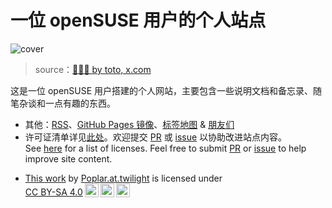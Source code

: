 # 一位 openSUSE 用户的个人站点

![cover]
> source：[💝💝💝 by toto, x.com][src]

[cover]: ./assets/[TO25tom]%20status-1757420073197908235%20x_com%20SRC%20amplified%20by%20nigyta.png
[src]: https://x.com/TO25tom/status/1757420073197908235/photo/1

这是一位 openSUSE 用户搭建的个人网站，主要包含一些说明文档和备忘录、随笔杂谈和一点有趣的东西。

- 其他：[RSS]、[GitHub Pages 镜像]、[标签地图] & [朋友们]
- 许可证清单详见[此处]。欢迎提交 [PR] 或 [issue] 以协助改进站点内容。<br />See [here][此处] for a list of licenses. Feel free to submit [PR] or [issue] to help improve site content. 
- <p xmlns:cc="http://creativecommons.org/ns#" ><a rel="cc:attributionURL" href="https://github.com/poplar-at-twilight/whiteboard">This work</a> by <a rel="cc:attributionURL dct:creator" property="cc:attributionName" href="https://github.com/poplar-at-twilight">Poplar.at.twilight</a> is licensed under <a href="https://creativecommons.org/licenses/by-sa/4.0/?ref=chooser-v1" target="_blank" rel="license noopener noreferrer" style="display:inline-block;">CC BY-SA 4.0<img style="height:22px!important;margin-left:3px;vertical-align:text-bottom;" src="https://mirrors.creativecommons.org/presskit/icons/cc.svg?ref=chooser-v1" alt=""><img style="height:22px!important;margin-left:3px;vertical-align:text-bottom;" src="https://mirrors.creativecommons.org/presskit/icons/by.svg?ref=chooser-v1" alt=""><img style="height:22px!important;margin-left:3px;vertical-align:text-bottom;" src="https://mirrors.creativecommons.org/presskit/icons/sa.svg?ref=chooser-v1" alt=""></a></p>

[RSS]: ./blog/posts/hello-world.md
[GitHub Pages 镜像]: https://poplar-at-twilight.github.io/whiteboard/
[标签地图]: ./tags.md
[朋友们]: ./about/friends.md
[PR]: https://github.com/poplar-at-twilight/whiteboard/pulls
[issue]: https://github.com/poplar-at-twilight/whiteboard/issues
[此处]: ./about/license.md


